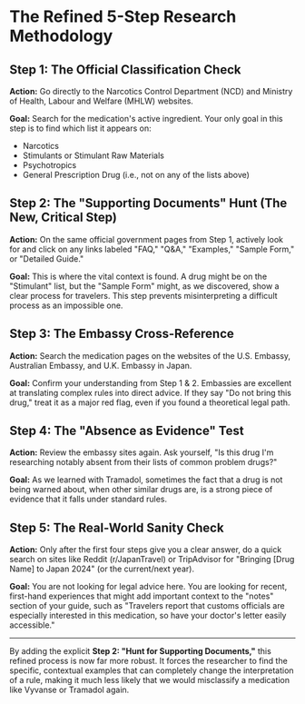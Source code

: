 # The Refined 5-Step Research Methodology

## Step 1: The Official Classification Check
**Action:** Go directly to the Narcotics Control Department (NCD) and Ministry of Health, Labour and Welfare (MHLW) websites.

**Goal:** Search for the medication's active ingredient. Your only goal in this step is to find which list it appears on:
- Narcotics
- Stimulants or Stimulant Raw Materials
- Psychotropics
- General Prescription Drug (i.e., not on any of the lists above)

## Step 2: The "Supporting Documents" Hunt (The New, Critical Step)
**Action:** On the same official government pages from Step 1, actively look for and click on any links labeled "FAQ," "Q&A," "Examples," "Sample Form," or "Detailed Guide."

**Goal:** This is where the vital context is found. A drug might be on the "Stimulant" list, but the "Sample Form" might, as we discovered, show a clear process for travelers. This step prevents misinterpreting a difficult process as an impossible one.

## Step 3: The Embassy Cross-Reference
**Action:** Search the medication pages on the websites of the U.S. Embassy, Australian Embassy, and U.K. Embassy in Japan.

**Goal:** Confirm your understanding from Step 1 & 2. Embassies are excellent at translating complex rules into direct advice. If they say "Do not bring this drug," treat it as a major red flag, even if you found a theoretical legal path.

## Step 4: The "Absence as Evidence" Test
**Action:** Review the embassy sites again. Ask yourself, "Is this drug I'm researching notably absent from their lists of common problem drugs?"

**Goal:** As we learned with Tramadol, sometimes the fact that a drug is not being warned about, when other similar drugs are, is a strong piece of evidence that it falls under standard rules.

## Step 5: The Real-World Sanity Check
**Action:** Only after the first four steps give you a clear answer, do a quick search on sites like Reddit (r/JapanTravel) or TripAdvisor for "Bringing [Drug Name] to Japan 2024" (or the current/next year).

**Goal:** You are not looking for legal advice here. You are looking for recent, first-hand experiences that might add important context to the "notes" section of your guide, such as "Travelers report that customs officials are especially interested in this medication, so have your doctor's letter easily accessible."

---

By adding the explicit **Step 2: "Hunt for Supporting Documents,"** this refined process is now far more robust. It forces the researcher to find the specific, contextual examples that can completely change the interpretation of a rule, making it much less likely that we would misclassify a medication like Vyvanse or Tramadol again. 